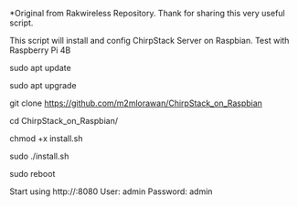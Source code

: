 *Original from Rakwireless Repository. Thank for sharing this very useful script.

This script will install and config ChirpStack Server on Raspbian. Test with Raspberry Pi 4B

sudo apt update

sudo apt upgrade

git clone https://github.com/m2mlorawan/ChirpStack_on_Raspbian

cd ChirpStack_on_Raspbian/

chmod +x install.sh

sudo ./install.sh

sudo reboot

Start using http://<ip>:8080
User: admin Password: admin

